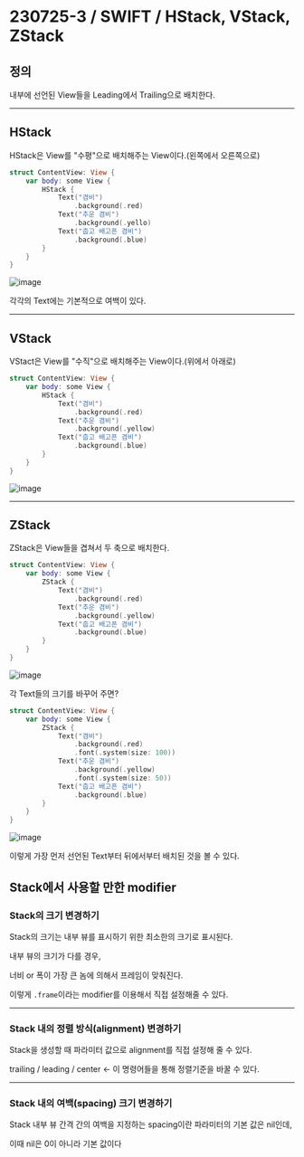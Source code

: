 # 230725-3 / SWIFT / HStack, VStack, ZStack

## 정의

내부에 선언된 View들을 Leading에서 Trailing으로 배치한다.

---

## HStack

HStack은 View를 "수평"으로 배치해주는 View이다.(왼쪽에서 오른쪽으로)

```swift
struct ContentView: View {
    var body: some View {
        HStack {
            Text("겸비")
                .background(.red)
            Text("추운 겸비")
                .background(.yello)
            Text("춥고 배고픈 겸비")
                .background(.blue)
        }
    }
}
```

![image](https://cdn.discordapp.com/attachments/1147333501696364555/1159018542423883826/2023-07-25_5.33.32.png?ex=651e5ba2&is=651d0a22&hm=f9e1a833a1899aebbda2b369aabbf3b8850091df19e84f37c7528f81867ff958&)

각각의 Text에는 기본적으로 여백이 있다. 

---

## VStack

VStact은 View를 "수직"으로 배치해주는 View이다.(위에서 아래로)

```swift
struct ContentView: View {
    var body: some View {
        HStack {
            Text("겸비")
                .background(.red)
            Text("추운 겸비")
                .background(.yellow)
            Text("춥고 배고픈 겸비")
                .background(.blue)
        }
    }
}
```

![image](https://cdn.discordapp.com/attachments/1147333501696364555/1159018722044936222/2023-07-25_8.13.01.png?ex=651e5bcc&is=651d0a4c&hm=e09169c4d88050c9d6b0b2ac2861ec99c74105186b50f05c719ef2e9add6be5b&)

---

## ZStack 

ZStack은 View들을 겹쳐서 두 축으로 배치한다.

```swift
struct ContentView: View {
    var body: some View {
        ZStack {
            Text("겸비")
                .background(.red)
            Text("추운 겸비")
                .background(.yellow)
            Text("춥고 배고픈 겸비")
                .background(.blue)
        }
    }
}
```

![image](https://cdn.discordapp.com/attachments/1147333501696364555/1159018722279825449/2023-07-25_8.13.47.png?ex=651e5bcc&is=651d0a4c&hm=c90073f65bdf77e179b0d2762298e84ec232470f008f13c3901329eda17da539&)

각 Text들의 크기를 바꾸어 주면?

```swift
struct ContentView: View {
    var body: some View {
        ZStack {
            Text("겸비")
                .background(.red)
                .font(.system(size: 100))
            Text("추운 겸비")
                .background(.yellow)
                .font(.system(size: 50))
            Text("춥고 배고픈 겸비")
                .background(.blue)
        }
    }
}
```

![image](https://cdn.discordapp.com/attachments/1147333501696364555/1159018542675533874/2023-07-25_8.15.04.png?ex=651e5ba2&is=651d0a22&hm=6e835645df7522ce8db62cddde2be60efdb62ed4653a6e3b9e8a1885a0ff6b8f&)

이렇게 가장 먼저 선언된 Text부터 뒤에서부터 배치된 것을 볼 수 있다.

## Stack에서 사용할 만한 modifier
 
### Stack의 크기 변경하기

Stack의 크기는 내부 뷰를 표시하기 위한 최소한의 크기로 표시된다.

내부 뷰의 크기가 다를 경우,

너비 or 폭이 가장 큰 놈에 의해서 프레임이 맞춰진다.

이렇게 `.frame`이라는 modifier를 이용해서 직접 설정해줄 수 있다.

---

### Stack 내의 정렬 방식(alignment) 변경하기

Stack을 생성할 때 파라미터 값으로 alignment를 직접 설정해 줄 수 있다.

trailing / leading / center <- 이 명령어들을 통해 정렬기준을 바꿀 수 있다.

---

### Stack 내의 여백(spacing) 크기 변경하기

Stack 내부 뷰 간격 간의 여백을 지정하는 spacing이란 파라미터의 기본 값은 nil인데,

이때 nil은 0이 아니라 기본 값이다
